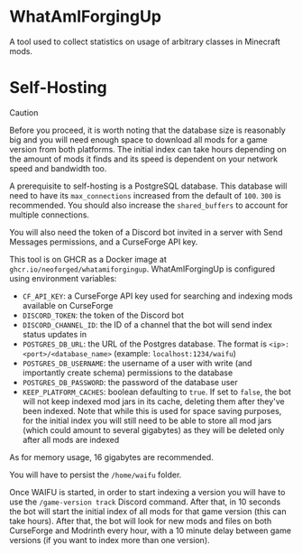 # WhatAmIForgingUp
A tool used to collect statistics on usage of arbitrary classes in Minecraft mods.

# Self-Hosting
> [!CAUTION]
> Before you proceed, it is worth noting that the database size is reasonably big and you will
> need enough space to download all mods for a game version from both platforms. The initial
> index can take hours depending on the amount of mods it finds and its speed is dependent on your network speed
> and bandwidth too.

A prerequisite to self-hosting is a PostgreSQL database. This database will need to have its `max_connections` increased from the default of `100`. `300` is recommended. You should also increase the `shared_buffers` to account for multiple connections.  

You will also need the token of a Discord bot invited in a server with Send Messages permissions,
and a CurseForge API key.

This tool is on GHCR as a Docker image at `ghcr.io/neoforged/whatamiforgingup`.
WhatAmIForgingUp is configured using environment variables:
- `CF_API_KEY`: a CurseForge API key used for searching and indexing mods available on CurseForge
- `DISCORD_TOKEN`: the token of the Discord bot
- `DISCORD_CHANNEL_ID`: the ID of a channel that the bot will send index status updates in
- `POSTGRES_DB_URL`: the URL of the Postgres database. The format is `<ip>:<port>/<database_name>` (example: `localhost:1234/waifu`)
- `POSTGRES_DB_USERNAME`: the username of a user with write (and importantly create schema) permissions to the database
- `POSTGRES_DB_PASSWORD`: the password of the database user
- `KEEP_PLATFORM_CACHES`: boolean defaulting to `true`. If set to `false`, the bot will not keep indexed mod jars in its cache, deleting them after they've been indexed. Note that while this is used for space saving purposes, for the initial index you will still need to be able to store all mod jars (which could amount to several gigabytes) as they will be deleted only after all mods are indexed

As for memory usage, 16 gigabytes are recommended.

You will have to persist the `/home/waifu` folder.

Once WAIFU is started, in order to start indexing a version you will have to use the `/game-version track` Discord command. After that, in 10 seconds the bot will
start the initial index of all mods for that game version (this can take hours). After that, the bot will look for new mods and files on both CurseForge and Modrinth
every hour, with a 10 minute delay between game versions (if you want to index more than one version).

